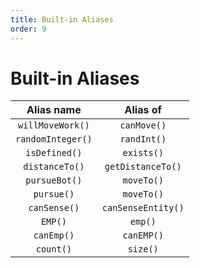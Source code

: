 ```yaml
---
title: Built-in Aliases
order: 9
---
```


# Built-in Aliases

| Alias name | Alias of |
|:----------:|:-----------:|
| `willMoveWork()` | `canMove()` |
| `randomInteger()` | `randInt()` |
| `isDefined()` | `exists()` |
| `distanceTo()` | `getDistanceTo()` |
| `pursueBot()` | `moveTo()` |
| `pursue()` | `moveTo()` |
| `canSense()` | `canSenseEntity()` |
| `EMP()` | `emp()` |
| `canEmp()` | `canEMP()` |
| `count()` | `size()` |
